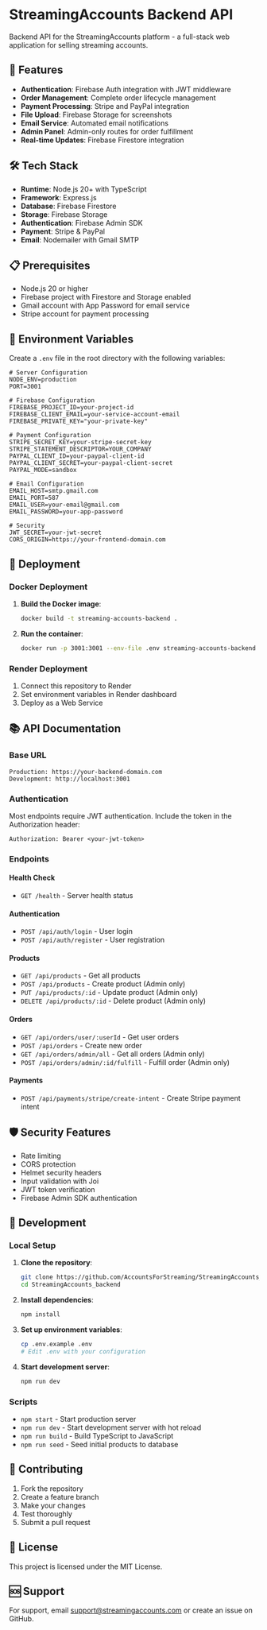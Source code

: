 # StreamingAccounts Backend API

Backend API for the StreamingAccounts platform - a full-stack web application for selling streaming accounts.

## 🚀 Features

- **Authentication**: Firebase Auth integration with JWT middleware
- **Order Management**: Complete order lifecycle management
- **Payment Processing**: Stripe and PayPal integration
- **File Upload**: Firebase Storage for screenshots
- **Email Service**: Automated email notifications
- **Admin Panel**: Admin-only routes for order fulfillment
- **Real-time Updates**: Firebase Firestore integration

## 🛠️ Tech Stack

- **Runtime**: Node.js 20+ with TypeScript
- **Framework**: Express.js
- **Database**: Firebase Firestore
- **Storage**: Firebase Storage
- **Authentication**: Firebase Admin SDK
- **Payment**: Stripe & PayPal
- **Email**: Nodemailer with Gmail SMTP

## 📋 Prerequisites

- Node.js 20 or higher
- Firebase project with Firestore and Storage enabled
- Gmail account with App Password for email service
- Stripe account for payment processing

## 🔧 Environment Variables

Create a `.env` file in the root directory with the following variables:

```env
# Server Configuration
NODE_ENV=production
PORT=3001

# Firebase Configuration
FIREBASE_PROJECT_ID=your-project-id
FIREBASE_CLIENT_EMAIL=your-service-account-email
FIREBASE_PRIVATE_KEY="your-private-key"

# Payment Configuration
STRIPE_SECRET_KEY=your-stripe-secret-key
STRIPE_STATEMENT_DESCRIPTOR=YOUR_COMPANY
PAYPAL_CLIENT_ID=your-paypal-client-id
PAYPAL_CLIENT_SECRET=your-paypal-client-secret
PAYPAL_MODE=sandbox

# Email Configuration
EMAIL_HOST=smtp.gmail.com
EMAIL_PORT=587
EMAIL_USER=your-email@gmail.com
EMAIL_PASSWORD=your-app-password

# Security
JWT_SECRET=your-jwt-secret
CORS_ORIGIN=https://your-frontend-domain.com
```

## 🚀 Deployment

### Docker Deployment

1. **Build the Docker image**:
   ```bash
   docker build -t streaming-accounts-backend .
   ```

2. **Run the container**:
   ```bash
   docker run -p 3001:3001 --env-file .env streaming-accounts-backend
   ```

### Render Deployment

1. Connect this repository to Render
2. Set environment variables in Render dashboard
3. Deploy as a Web Service

## 📚 API Documentation

### Base URL
```
Production: https://your-backend-domain.com
Development: http://localhost:3001
```

### Authentication
Most endpoints require JWT authentication. Include the token in the Authorization header:
```
Authorization: Bearer <your-jwt-token>
```

### Endpoints

#### Health Check
- `GET /health` - Server health status

#### Authentication
- `POST /api/auth/login` - User login
- `POST /api/auth/register` - User registration

#### Products
- `GET /api/products` - Get all products
- `POST /api/products` - Create product (Admin only)
- `PUT /api/products/:id` - Update product (Admin only)
- `DELETE /api/products/:id` - Delete product (Admin only)

#### Orders
- `GET /api/orders/user/:userId` - Get user orders
- `POST /api/orders` - Create new order
- `GET /api/orders/admin/all` - Get all orders (Admin only)
- `POST /api/orders/admin/:id/fulfill` - Fulfill order (Admin only)

#### Payments
- `POST /api/payments/stripe/create-intent` - Create Stripe payment intent

## 🛡️ Security Features

- Rate limiting
- CORS protection
- Helmet security headers
- Input validation with Joi
- JWT token verification
- Firebase Admin SDK authentication

## 📝 Development

### Local Setup

1. **Clone the repository**:
   ```bash
   git clone https://github.com/AccountsForStreaming/StreamingAccounts_backend.git
   cd StreamingAccounts_backend
   ```

2. **Install dependencies**:
   ```bash
   npm install
   ```

3. **Set up environment variables**:
   ```bash
   cp .env.example .env
   # Edit .env with your configuration
   ```

4. **Start development server**:
   ```bash
   npm run dev
   ```

### Scripts

- `npm start` - Start production server
- `npm run dev` - Start development server with hot reload
- `npm run build` - Build TypeScript to JavaScript
- `npm run seed` - Seed initial products to database

## 🤝 Contributing

1. Fork the repository
2. Create a feature branch
3. Make your changes
4. Test thoroughly
5. Submit a pull request

## 📄 License

This project is licensed under the MIT License.

## 🆘 Support

For support, email [support@streamingaccounts.com](mailto:support@streamingaccounts.com) or create an issue on GitHub.
